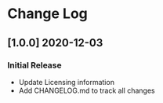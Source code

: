 # Change Log

## [1.0.0] 2020-12-03
### Initial Release

- Update Licensing information
- Add CHANGELOG.md to track all changes
